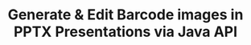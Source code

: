 ---
############################# Static ############################
layout: "auto-gen-gist"
draft: false
path: "assembly/java/barcode/pptx"
otherformats: PPT PPTM PPS PPSX PPSM POT POTX POTM ODP OTP 

############################# Head ############################
head_title: "Create & Add Barcode Images in PPTX Presentations via Java API"
head_description: "GroupDocs.Assembly Java API supports Barcode images creation & addition inside PowerPoint Presentation (PPT, PPTX, PPTM, PPS, PPSX, PPSM, POT & ODP) files."

############################# Header ############################
title: "Generate & Edit Barcode images in PPTX Presentations via Java API"
description: "GroupDocs.Assembly Java API allows programmers to generate, edit & insert Barcode images in PPTX PowerPoint Presentations inside Java & JSP apps."

######################### Download Button #######################
button:
    enable: true

############################# About ############################
about:
    enable: true
    title: "How to Create & Manage Barcodes in Presentations?"
    content: |
       Presentation is a great way of communication that allows companies as well as individuals to share information in a consistent and easy way. Barcodes are now very commonly used across the World to manage several important tasks, such as product identification, automobile parts tracking, inventory and stock management and many more.  GroupDocs.Assembly Java API makes it easy for software programmers to create and insert Barcodes inside their presentation documents with just a couple of lines of code.  It supports several presentations file format such as such as PPT, PPTX, PPTM, PPS, PPSX, PPSM, POT, POTX,  POTM, ODP and many more. It makes developers job easy by allowing them to run their applications without installing any third party applications or Microsoft Office on their device. It supports several advanced features for customizing Barcodes in presentation's slides such as set foreground and back colors, fonts settings, scaling barcode image, adjust barcode text, setting barcode image resolution and many more. 

############################# content ############################
steps:
    enable: true
    block:
    - title_left: "Barcodes Generation in PPTX Presentations"
      content_left: |
       The below Java code explains how developers can generate Barcode images using different supported symbologies and add them into Microsoft PowerPoint PPTX presentation slides with very littel effort and cost. 

      title_right: "Add Barcodes in PPTX File via Java"
      content_right: |
       * Create an instance of [DocumentAssembler](https://apireference.groupdocs.com/assembly/java/com.groupdocs.assembly/DocumentAssembler) 
       * Call [AssembleDocument](https://apireference.groupdocs.com/assembly/java/com.groupdocs.assembly/DocumentAssembler#assembleDocument-java.io.InputStream-java.io.OutputStream-com.groupdocs.assembly.DataSourceInfo...-) method with the following parameters
          * Stream to read a template document from.
          * Stream to write the resultant document.
          * Document loading and saving options.
          * Details Information on data source objects to be used. .

      gisthash: "ebb6d8215f329f457f843e9a9fc48c9c"
      gistfile: "generate_barcodes_in_presentations.java"

    - title_left: "System Requirements"
      content_left: |
        GroupDocs.Assembly Java APIs are supported on all major platforms and operating systems. It can generate documents in Microsoft Word, Excel, PowerPoint, Outlook, OpenOffice & 50+ other formats. For complete system requirements guide, please visit [system requirements](https://docs.groupdocs.com/assembly/java/system-requirements/) Before executing the code below, please make sure that you have the following prerequisites installled on your system:
        * Operating Systems: Microsoft Windows, Linux, MacOS
        * Java Versions Support: J2SE 7.0 (1.7), J2SE 8.0 (1.8) or above
        * Get the latest version of GroupDocs.Assembly Java APIs from [Maven](https://mvnrepository.com/artifact/com.groupdocs/groupdocs-assembly/)
        
      title_right: "Why Use GroupDocs.Assembly"
      content_right: |
        * Create custom documents from templates.
        * Dynamically attach email attachments.
        * No additional software is required to create and automate documents.
        * Generates an output document based on the data source.
        * Dynamically insert out document content in report
        * Apply formula during spreadsheet assembly.
        * Provides support for Multiple data formats
        * Sequential data operations support. 

demos:
    enable: true
        

about_formats:
    enable: true


more_formats:
    enable: true


back_to_top:
    enable: true
---
